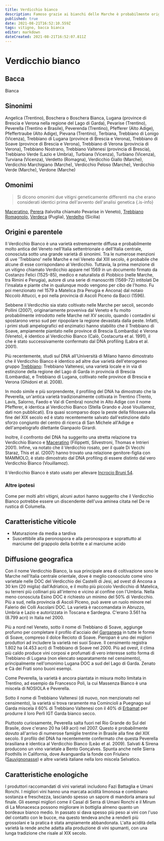```yaml
---
title: Verdicchio bianco
description: Famoso grazie ai bianchi delle Marche è probabilmente originario del Veneto, dove si trova anche come Trebbiano di Soave. Produce bianchi idonei all'invecchiamento
published: true
date: 2021-08-21T16:52:10.559Z
tags: vitigno, bacca bianca
editor: markdown
dateCreated: 2021-08-21T16:52:07.811Z
---
```


# Verdicchio bianco

## Bacca
Bianca

## Sinonimi
Angelica (Trentino), Boschera o Boschera Bianca, Lugana (province di Brescia e Verona nella regione del Lago di Garda), Pevarise (Trentino), Peverella (Trentino e Brasile), Peverenda (Trentino), Pfefferer (Alto Adige), Pfeffertraube (Alto Adige), Pievana (Trentino), Terbiana, Trebbiano di Lonigo (Vicenza), Trebbiano di Lugana (province di Brescia e Verona), Trebbiano di Soave (province di Brescia e Verona), Trebbiano di Verona (provincia di Verona), Trebbiano Nostrano, Trebbiano Valtenesi (provincia di Brescia), Trebbiano Verde (Lazio e Umbria), Turbiana (Vicenza), Turbiano (Vicenza), Turviana (Vicenza), Verdetto (Romagna), Verdicchio Giallo (Marche), Verdicchio Marchigiano (Marche), Verdicchio Peloso (Marche), Verdicchio Verde (Marche), Verdone (Marche)

## Omonimi
> Si dicono omonimi due vitigni geneticamente differenti ma che erano considerati identici prima dell'avvento dell'analisi genetica
{.is-info}

[Maceratino](/vitigni/bacca-bianca/maceratino), [Perera](/vitigni/bacca-bianca/perera) (talvolta chiamato Pevarise in Veneto), [Trebbiano Romagnolo](/vitigni/bacca-bianca/trebbiano-romagnolo), [Verdeca](/vitigni/bacca-bianca/verdeca) (Puglia), [Verdelho](/vitigni/bacca-bianca/verdelho) (Sicilia)


## Origini e parentele
Il Verdicchio Bianco è una varietà estremamente diffusa e probabilmente molto antica del Veneto nell'Italia settentrionale o dell'Italia centrale, conosciuta sotto una grande varietà di sinonimi. Tra le numerose menzioni di uve 'Trebbiano' nelle Marche e nel Veneto dal XIII secolo, è probabile che alcune di esse corrispondano al Verdicchio. Tuttavia, la prima menzione di un vitigno chiamato Verdicchio appare nel 1569 in un documento firmato da Costanzo Felici (1525-85), medico e naturalista di Piobbico (nelle Marche, tra Rimini e Perugia), autore di una serie di manoscritti (1569-72) intitolati De l'insalata e piante che in qualunque modo vengono per cibo de l'homo. Fu poi menzionato nel 1579 a Matelica (tra Perugia e Ancona) dal notaio Niccolò Attucci, e poi nella provincia di Ascoli Piceno da Bacci (1596).

Sebbene il Verdicchio sia stato coltivato nelle Marche per secoli, secondo Pollini (2007), originariamente proveniva dal Veneto e fu molto probabilmente introdotto nelle Marche nel XV secolo, quando i contadini si spostarono verso sud per ripopolare la regione devastata dalla peste. Infatti, i primi studi ampelografici ed enzimatici hanno stabilito che il Trebbiano di Soave, ampiamente piantato nelle province di Brescia (Lombardia) e Verona (Veneto), è identico al Verdicchio Bianco (Calò, Costacurta et al. 1991), il che è stato successivamente confermato dal DNA profiling (Labra et al. 2001).

Più recentemente, studi sul DNA all'Università di Milano hanno dimostrato che il Verdicchio Bianco è identico ad altre due varietà dell'eterogeneo gruppo [Trebbiano](/vitigni/bacca-bianca/trebbiano): Trebbiano Valtenesi, una varietà locale e in via di estinzione della regione del Lago di Garda in provincia di Brescia (Lombardia), e Trebbiano di Lugana, coltivato nelle province di Brescia e Verona (Ghidoni et al. 2008).

In modo simile e più sorprendente, il profiling del DNA ha dimostrato che la Peverella, un'antica varietà tradizionalmente coltivata in Trentino (Trento, Lavis, Salorno, Faedo e Val di Cembra) nonché in Alto Adige con il nome Pfefferer, è identica al Verdicchio Bianco (Stella Grando e José Vouillamoz, dati non pubblicati). Era quasi scomparso dopo la peste della fillossera alla fine del XIX secolo ed è stato recentemente salvato dall'estinzione dallo sforzo congiunto del centro di ricerca di San Michele all'Adige e dell'ampelografo dilettante Gianpaolo Girardi.

Inoltre, il confronto del DNA ha suggerito una stretta relazione tra Verdicchio Bianco e [Maceratino](/vitigni/bacca-bianca/maceratino) (Filippetti, Silvestroni, Thomas e Intrieri 2001). Infine, va notato che il Verdicchio rosato, per il quale Di Vecchi Staraz, This et al. (2007) hanno trovato una relazione genitore-figlia con MAMMOLO, è stato dimostrato dal DNA profiling di essere distinto dal vero Verdicchio Bianco (Vouillamoz).

Il Verdicchio Bianco è stato usato per allevare [Incrocio Bruni 54](/vitigni/bacca-bianca/incrocio-bruni-54).

### Altre ipotesi

Come per molti altri vitigni, alcuni autori hanno suggerito che il Verdicchio Bianco potrebbe essere un discendente dell'uva aminea citata nel De re rustica di Columella.

## Caratteristiche viticole

- Maturazione da media a tardiva
- Suscettibile alla peronospora e alla peronospora e soprattutto al marciume del grappolo della botrite e al marciume acido

## Diffusione geografica

Con il nome Verdicchio Bianco, la sua principale area di coltivazione sono le Marche nell'Italia centrale orientale, dove è meglio conosciuto come vino varietale nelle DOC del Verdicchio dei Castelli di Jesi, ad ovest di Ancona a 30 km (20 miglia) dall'Adriatico, e il molto più piccolo Verdicchio di Matelica, su terreni più collinari più all'interno e vicino al confine con l'Umbria. Nella meno conosciuta Esino DOC è richiesto un minimo del 50% di Verdicchio. Più a sud, nella provincia di Ascoli Piceno, può avere un ruolo minore nel Falerio dei Colli Ascolani DOC. La varietà è raccomandata in Abruzzo, Umbria e Lazio e autorizzata in Toscana e Sardegna. C'erano 3.561 ha (8.799 acri) in Italia nel 2000. 

Più a nord nel Veneto, sotto il nome di Trebbiano di Soave, aggiunge profumo per completare il profilo d'acciaio del [Garganega](/vitigni/bacca-bianca/garganega) in tutte le forme di Soave, compreso il dolce Recioto di Soave. Pieropan è uno dei migliori produttori ad includere la varietà nei suoi Soave. Il censimento registra 1.802 ha (4.453 acri) di Trebbiano di Soave nel 2000. Più ad ovest, il clima più caldo produce vini corposi e profumati di vero interesse sotto forma di Trebbiano di Lugana (non elencato separatamente nel censimento), principalmente nell'omonimo Lugana DOC a sud del Lago di Garda. Zenato e Cà dei Frati sono buoni esempi.

Come Peverella, la varietà è ancora piantata in misura molto limitata in Trentino, ad esempio da Francesco Poli, la cui Massenza Bianco è una miscela di NOSIOLA e Peverella.

Sotto il nome di Trebbiano Valtenesi (di nuovo, non menzionato nel censimento), la varietà si trova raramente ma Comincioli a Puegnago sul Garda miscela il 60% di Trebbiano Valtenesi con il 40% di [Erbamat](/vitigni/bacca-bianca/erbamat) per produrre il loro Perlì IGT Garda bianco secco.

Piuttosto curiosamente, Peverella salta fuori nel Rio Grande do Sul del Brasile, dove c'erano 20 ha (49 acri) nel 2007. Questo è probabilmente dovuto all'arrivo di numerose famiglie trentine in Brasile alla fine del XIX secolo. Il profilo del DNA ha recentemente confermato che questa Peverella brasiliana è identica al Verdicchio Bianco (Leão et al. 2009). Salvati & Sirena producono un vino varietale a Bento Gonçalves. Spunta anche nelle Sierra Foothills in California, dove Avanguardia la fonde con Friulano ([Sauvignonasse](/vitigni/bacca-bianca/sauvignonasse)) e altre varietà italiane nella loro miscela Selvatico.

## Caratteristiche enologiche

I produttori raccomandati di vini varietali includono Fazi Battaglia e Umani Ronchi. I migliori vini hanno una marcata acidità limonosa e combinano sostanza e freschezza, lasciando spesso un sapore di mandorla amara sul finale. Gli esempi migliori come il Casal di Serra di Umani Ronchi e il Mirum di La Monacesca possono migliorare in bottiglia almeno quanto un bordeaux bianco medio. In passato si dava spesso più peso ai vini con l'uso del contatto con le bucce, ma questo tendeva anche a renderli più grossolani e la pratica è stata ampiamente abbandonata. L'alta acidità della varietà la rende anche adatta alla produzione di vini spumanti, con una lunga tradizione che risale al XIX secolo.


